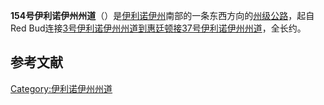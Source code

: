 **154号伊利诺伊州州道**（）是[伊利诺伊州](../Page/伊利诺伊州.md "wikilink")南部的一条东西方向的[州级公路](https://zh.wikipedia.org/wiki/州级公路 "wikilink")，起自Red Bud连接[3号伊利诺伊州州道到惠廷顿接](https://zh.wikipedia.org/wiki/3号伊利诺伊州州道 "wikilink")[37号伊利诺伊州州道](https://zh.wikipedia.org/wiki/37号伊利诺伊州州道 "wikilink")，全长约。

## 参考文献

[Category:伊利诺伊州州道](https://zh.wikipedia.org/wiki/Category:伊利诺伊州州道 "wikilink")